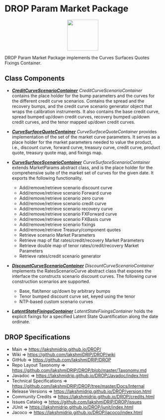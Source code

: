 # DROP Param Market Package

<p align="center"><img src="https://github.com/lakshmiDRIP/DROP/blob/master/DRIP_Logo.gif?raw=true" width="100"></p>

DROP Param Market Package implements the Curves Surfaces Quotes Fixings Container.


## Class Components

 * [***CreditCurveScenarioContainer***](https://github.com/lakshmiDRIP/DROP/tree/master/src/main/java/org/drip/param/market/CreditCurveScenarioContainer.java)
 <i>CreditCurveScenarioContainer</i> contains the place holder for the bump parameters and the curves for the
 different credit curve scenarios. Contains the spread and the recovery bumps, and the credit curve scenario
 generator object that wraps the calibration instruments. It also contains the base credit curve, spread
 bumped up/down credit curves, recovery bumped up/down credit curves, and the tenor mapped up/down credit
 curves.

 * [***CurveSurfaceQuoteContainer***](https://github.com/lakshmiDRIP/DROP/tree/master/src/main/java/org/drip/param/market/CurveSurfaceQuoteContainer.java)
 <i>CurveSurfaceQuoteContainer</i> provides implementation of the set of the market curve parameters. It
 serves as a place holder for the market parameters needed to value the product, i.e., discount curve, forward
 curve, treasury curve, credit curve, product quote, treasury quote map, and fixings map.

 * [***CurveSurfaceScenarioContainer***](https://github.com/lakshmiDRIP/DROP/tree/master/src/main/java/org/drip/param/market/CurveSurfaceScenarioContainer.java)
 <i>CurveSurfaceScenarioContainer</i> extends MarketParams abstract class, and is the place holder for the
 comprehensive suite of the market set of curves for the given date. It exports the following functionality.
 	* Add/remove/retrieve scenario discount curve
 	* Add/remove/retrieve scenario Forward curve
 	* Add/remove/retrieve scenario zero curve
 	* Add/remove/retrieve scenario credit curve
 	* Add/remove/retrieve scenario recovery curve
 	* Add/remove/retrieve scenario FXForward curve
 	* Add/remove/retrieve scenario FXBasis curve
 	* Add/remove/retrieve scenario fixings
 	* Add/remove/retrieve Treasury/component quotes
 	* Retrieve scenario Market Parameters
 	* Retrieve map of flat rates/credit/recovery Market Parameters
 	* Retrieve double map of tenor rates/credit/recovery Market Parameters
 	* Retrieve rates/credit scenario generator

 * [***DiscountCurveScenarioContainer***](https://github.com/lakshmiDRIP/DROP/tree/master/src/main/java/org/drip/param/market/DiscountCurveScenarioContainer.java)
 <i>DiscountCurveScenarioContainer</i> implements the RatesScenarioCurve abstract class that exposes the
 interface the constructs scenario discount curves. The following curve construction scenarios are supported.
 	* Base, flat/tenor up/down by arbitrary bumps
 	* Tenor bumped discount curve set, keyed using the tenor
 	* NTP-based custom scenario curves

 * [***LatentStateFixingsContainer***](https://github.com/lakshmiDRIP/DROP/tree/master/src/main/java/org/drip/param/market/LatentStateFixingsContainer.java)
 <i>LatentStateFixingsContainer</i> holds the explicit fixings for a specified Latent State Quantification
 along the date ordinate.


## DROP Specifications

 * Main                     => https://lakshmidrip.github.io/DROP/
 * Wiki                     => https://github.com/lakshmiDRIP/DROP/wiki
 * GitHub                   => https://github.com/lakshmiDRIP/DROP
 * Repo Layout Taxonomy     => https://github.com/lakshmiDRIP/DROP/blob/master/Taxonomy.md
 * Javadoc                  => https://lakshmidrip.github.io/DROP/Javadoc/index.html
 * Technical Specifications => https://github.com/lakshmiDRIP/DROP/tree/master/Docs/Internal
 * Release Versions         => https://lakshmidrip.github.io/DROP/version.html
 * Community Credits        => https://lakshmidrip.github.io/DROP/credits.html
 * Issues Catalog           => https://github.com/lakshmiDRIP/DROP/issues
 * JUnit                    => https://lakshmidrip.github.io/DROP/junit/index.html
 * Jacoco                   => https://lakshmidrip.github.io/DROP/jacoco/index.html
